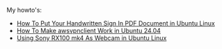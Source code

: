 My howto's:

- [How To Put Your Handwritten Sign In PDF Document in Ubuntu Linux](https://gist.github.com/tomaszgiba/00a9da6893412f4b54824ddab46359c5)
- [How To Make awsvpnclient Work in Ubuntu 24.04](https://gist.github.com/tomaszgiba/4b0c04a6b4b0048e6a582b19133014b7)
- [Using Sony RX100 mk4 As Webcam in Ubuntu Linux](https://github.com/tomaszgiba/tomaszgiba.github.io/blob/main/using_sony_rx100mk4_as_webcam.md)

